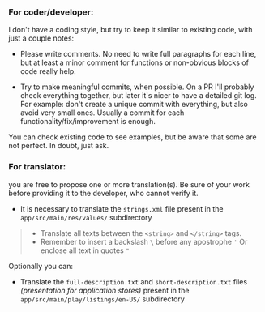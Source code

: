 ### For coder/developer:

I don't have a coding style, but try to keep it similar to existing code, with just a couple notes:

- Please write comments. No need to write full paragraphs for each line, but at least a minor comment for functions or non-obvious blocks of code really help.

- Try to make meaningful commits, when possible. On a PR I'll probably check everything together, but later it's nicer to have a detailed git log. For example: don't create a unique commit with everything, but also avoid very small ones. Usually a commit for each functionality/fix/improvement is enough.

You can check existing code to see examples, but be aware that some are not perfect. In doubt, just ask.


### For translator: 

you are free to propose one or more translation(s). Be sure of your work before providing it to the developer, who cannot verify it.

- It is necessary to translate the `strings.xml` file present in the `app/src/main/res/values/` subdirectory

>- Translate all texts between the `<string>` and `</string>` tags.
>- Remember to insert a backslash `\` before any apostrophe `'` Or enclose all text in quotes `"`

Optionally you can:
- Translate the `full-description.txt` and `short-description.txt` files _(presentation for application stores)_
present in the `app/src/main/play/listings/en-US/` subdirectory
